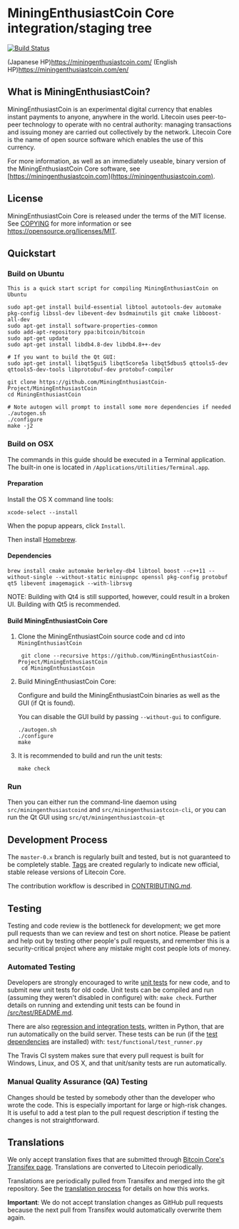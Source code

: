 MiningEnthusiastCoin Core integration/staging tree
=====================================

[![Build Status](https://travis-ci.org/MiningEnthusiastCoin-Project/MiningEnthusiastCoin.svg?branch=develop)](https://travis-ci.org/MiningEnthusiastCoin-Project/MiningEnthusiastCoin)

(Japanese HP)https://miningenthusiastcoin.com/
(English HP)https://miningenthusiastcoin.com/en/

What is MiningEnthusiastCoin?
----------------

MiningEnthusiastCoin is an experimental digital currency that enables instant payments to
anyone, anywhere in the world. Litecoin uses peer-to-peer technology to operate
with no central authority: managing transactions and issuing money are carried
out collectively by the network. Litecoin Core is the name of open source
software which enables the use of this currency.

For more information, as well as an immediately useable, binary version of
the MiningEnthusiastCoin Core software, see [https://miningenthusiastcoin.com](https://miningenthusiastcoin.com).

License
-------

MiningEnthusiastCoin Core is released under the terms of the MIT license. See [COPYING](COPYING) for more
information or see https://opensource.org/licenses/MIT.

Quickstart
----------
### Build on Ubuntu

    This is a quick start script for compiling MiningEnthusiastCoin on Ubuntu

    sudo apt-get install build-essential libtool autotools-dev automake pkg-config libssl-dev libevent-dev bsdmainutils git cmake libboost-all-dev
    sudo apt-get install software-properties-common
    sudo add-apt-repository ppa:bitcoin/bitcoin
    sudo apt-get update
    sudo apt-get install libdb4.8-dev libdb4.8++-dev

    # If you want to build the Qt GUI:
    sudo apt-get install libqt5gui5 libqt5core5a libqt5dbus5 qttools5-dev qttools5-dev-tools libprotobuf-dev protobuf-compiler

    git clone https://github.com/MiningEnthusiastCoin-Project/MiningEnthusiastCoin
    cd MiningEnthusiastCoin

    # Note autogen will prompt to install some more dependencies if needed
    ./autogen.sh
    ./configure 
    make -j2

### Build on OSX

The commands in this guide should be executed in a Terminal application.
The built-in one is located in `/Applications/Utilities/Terminal.app`.

#### Preparation

Install the OS X command line tools:

`xcode-select --install`

When the popup appears, click `Install`.

Then install [Homebrew](https://brew.sh).

#### Dependencies

    brew install cmake automake berkeley-db4 libtool boost --c++11 --without-single --without-static miniupnpc openssl pkg-config protobuf qt5 libevent imagemagick --with-librsvg

NOTE: Building with Qt4 is still supported, however, could result in a broken UI. Building with Qt5 is recommended.

#### Build MiningEnthusiastCoin Core

1. Clone the MiningEnthusiastCoin source code and cd into `MiningEnthusiastCoin`

        git clone --recursive https://github.com/MiningEnthusiastCoin-Project/MiningEnthusiastCoin
        cd MiningEnthusiastCoin

2.  Build MiningEnthusiastCoin Core:

    Configure and build the MiningEnthusiastCoin binaries as well as the GUI (if Qt is found).

    You can disable the GUI build by passing `--without-gui` to configure.

        ./autogen.sh
        ./configure
        make

3.  It is recommended to build and run the unit tests:

        make check

### Run

Then you can either run the command-line daemon using `src/miningenthusiastcoind` and `src/miningenthusiastcoin-cli`, or you can run the Qt GUI using `src/qt/miningenthusiastcoin-qt`

Development Process
-------------------

The `master-0.x` branch is regularly built and tested, but is not guaranteed to be
completely stable. [Tags](https://github.com/MiningEnthusiastCoin-Project/MiningEnthusiastCoin/tags) are created
regularly to indicate new official, stable release versions of Litecoin Core.

The contribution workflow is described in [CONTRIBUTING.md](CONTRIBUTING.md).

Testing
-------

Testing and code review is the bottleneck for development; we get more pull
requests than we can review and test on short notice. Please be patient and help out by testing
other people's pull requests, and remember this is a security-critical project where any mistake might cost people
lots of money.

### Automated Testing

Developers are strongly encouraged to write [unit tests](src/test/README.md) for new code, and to
submit new unit tests for old code. Unit tests can be compiled and run
(assuming they weren't disabled in configure) with: `make check`. Further details on running
and extending unit tests can be found in [/src/test/README.md](/src/test/README.md).

There are also [regression and integration tests](/test), written
in Python, that are run automatically on the build server.
These tests can be run (if the [test dependencies](/test) are installed) with: `test/functional/test_runner.py`

The Travis CI system makes sure that every pull request is built for Windows, Linux, and OS X, and that unit/sanity tests are run automatically.

### Manual Quality Assurance (QA) Testing

Changes should be tested by somebody other than the developer who wrote the
code. This is especially important for large or high-risk changes. It is useful
to add a test plan to the pull request description if testing the changes is
not straightforward.

Translations
------------

We only accept translation fixes that are submitted through [Bitcoin Core's Transifex page](https://www.transifex.com/projects/p/bitcoin/).
Translations are converted to Litecoin periodically.

Translations are periodically pulled from Transifex and merged into the git repository. See the
[translation process](doc/translation_process.md) for details on how this works.

**Important**: We do not accept translation changes as GitHub pull requests because the next
pull from Transifex would automatically overwrite them again.
